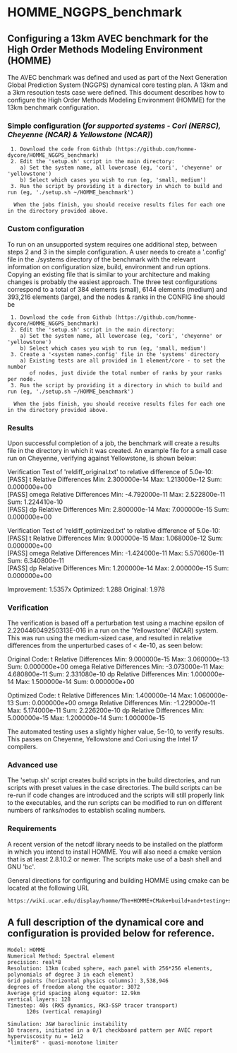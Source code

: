 # HOMME_NGGPS_benchmark

## Configuring a 13km AVEC benchmark for the High Order Methods Modeling Environment (HOMME)

  The AVEC benchmark was defined and used as part of the Next Generation Global Prediction System (NGGPS) 
dynamical core testing plan. A 13km and a 3km resoution tests case were defined.  This document describes 
how to configure the High Order Methods Modeling Environment (HOMME) for the 13km benchmark configuration.



### Simple configuration (*for supported systems - Cori (NERSC), Cheyenne (NCAR) & Yellowstone (NCAR)*)

```
 1. Download the code from Github (https://github.com/homme-dycore/HOMME_NGGPS_benchmark)
 2. Edit the 'setup.sh' script in the main directory:
    a) Set the system name, all lowercase (eg, 'cori', 'cheyenne' or 'yellowstone')
    b) Select which cases you wish to run (eg, 'small, medium')
 3. Run the script by providing it a directory in which to build and run (eg, './setup.sh ~/HOMME_benchmark')

  When the jobs finish, you should receive results files for each one in the directory provided above.
```

### Custom configuration 

  To run on an unsupported system requires one additional step, between steps 2 and 3 in the simple 
configuration.  A user needs to create a '<system name>.config' file in the ./systems directory of
the benchmark with the relevant information on configuration size, build, environment and run options.
Copying an existing file that is similar to your architecture and making changes is probably the 
easiest approach.  The three test configurations correspond to a total of 384 elements (small),
6144 elements (medium) and 393,216 elements (large), and the nodes & ranks in the CONFIG line should
be 

```
 1. Download the code from Github (https://github.com/homme-dycore/HOMME_NGGPS_benchmark)
 2. Edit the 'setup.sh' script in the main directory:
    a) Set the system name, all lowercase (eg, 'cori', 'cheyenne' or 'yellowstone')
    b) Select which cases you wish to run (eg, 'small, medium')
 3. Create a '<system name>.config' file in the 'systems' directory
    a) Existing tests are all provided in 1 element/core - to set the number
       of nodes, just divide the total number of ranks by your ranks per node.
 3. Run the script by providing it a directory in which to build and run (eg, './setup.sh ~/HOMME_benchmark')

  When the jobs finish, you should receive results files for each one in the directory provided above.
```

### Results

  Upon successful completion of a job, the benchmark will create a results file in the directory
in which it was created.  An example file for a small case run on Cheyenne, verifying against Yellowstone,
is shown below:

Verification Test of 'reldiff_original.txt' to relative difference of 5.0e-10:
[PASS]          t Relative Differences     Min:  2.300000e-14     Max:  1.213000e-12     Sum:  0.000000e+00     
[PASS]      omega Relative Differences     Min:  -4.792000e-11    Max:  2.522800e-11     Sum:  1.224410e-10     
[PASS]         dp Relative Differences     Min:  2.800000e-14     Max:  7.000000e-15     Sum:  0.000000e+00     

Verification Test of 'reldiff_optimized.txt' to relative difference of 5.0e-10:
[PASS]          t Relative Differences     Min:  9.000000e-15     Max:  1.068000e-12     Sum:  0.000000e+00     
[PASS]      omega Relative Differences     Min:  -1.424000e-11    Max:  5.570600e-11     Sum:  6.340800e-11     
[PASS]         dp Relative Differences     Min:  1.200000e-14     Max:  2.000000e-15     Sum:  0.000000e+00     

Improvement: 1.5357x   Optimized:    1.288   Original:    1.978 


### Verification 

  The verification is based off a perturbation test using a machine epsilon
of 2.220446049250313E-016 in a run on the 'Yellowstone' (NCAR) system.  This was
run using the medium-sized case, and resulted in relative differences from
the unperturbed cases of < 4e-10, as seen below:

Original Code:
    t Relative Differences     Min:  9.000000e-15     Max:  3.060000e-13    Sum:  0.000000e+00
omega Relative Differences     Min:  -3.073000e-11    Max:  4.680800e-11    Sum:  2.331080e-10
   dp Relative Differences     Min:  1.000000e-14     Max:  1.500000e-14    Sum:  0.000000e+00

Optimized Code:
    t Relative Differences     Min:  1.400000e-14     Max:  1.060000e-13    Sum:  0.000000e+00
omega Relative Differences     Min:  -1.229000e-11    Max:  5.174000e-11    Sum:  2.226200e-10
   dp Relative Differences     Min:  5.000000e-15     Max:  1.200000e-14    Sum:  1.000000e-15

  The automated testing uses a slightly higher value, 5e-10, to verify
results.  This passes on Cheyenne, Yellowstone and Cori using the Intel 17
compilers.

### Advanced use

  The 'setup.sh' script creates build scripts in the build directories, and run scripts with preset values in
the case directories.  The build scripts can be re-run if code changes are introduced and the scripts will 
still properly link to the executables, and the run scripts can be modified to run on different numbers of
ranks/nodes to establish scaling numbers.  


### Requirements

 A recent version of the netcdf library needs to be installed on the platform in which you intend to install
HOMME.  You will also need a cmake version that is at least 2.8.10.2 or newer.  The scripts make use of a bash
shell and GNU 'bc'.

General directions for configuring and building HOMME using cmake can be located at the following URL

    https://wiki.ucar.edu/display/homme/The+HOMME+CMake+build+and+testing+system



 
## A full description of the dynamical core and configuration is provided below for reference.

```
Model: HOMME
Numerical Method: Spectral element 
precision: real*8
Resolution: 13km (cubed sphere, each panel with 256*256 elements, polynomials of degree 3 in each element)
Grid points (horizontal physics columns): 3,538,946
degrees of freedom along the equator: 3072
Average grid spacing along equator: 12.9km
vertical layers: 128
Timestep: 40s (RK5 dynamics, RK3-SSP tracer transport)
	  120s (vertical remaping)

Simulation: J&W baroclinic instability
10 tracers, initiated in a 0/1 checkboard pattern per AVEC report 
hyperviscosity nu = 1e12
"limiter8" - quasi-monotone limiter
```
